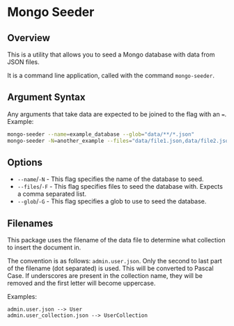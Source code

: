 # Mongo Seeder

## Overview

This is a utility that allows you to seed a Mongo database with data from JSON files.

It is a command line application, called with the command `mongo-seeder`.

## Argument Syntax

Any arguments that take data are expected to be joined to the flag with an `=`.
Example:

```bash
mongo-seeder --name=example_database --glob="data/**/*.json"
mongo-seeder -N=another_example --files="data/file1.json,data/file2.json"
```

## Options

-   `--name`/`-N` - This flag specifies the name of the database to seed.
-   `--files`/`-F` - This flag specifies files to seed the database with. Expects a comma separated list.
-   `--glob`/`-G` - This flag specifies a glob to use to seed the database.

## Filenames

This package uses the filename of the data file to determine what collection to insert the document in.

The convention is as follows: `admin.user.json`. Only the second to last part of the filename (dot separated) is used. This will be converted to Pascal Case. If underscores are present in the collection name, they will be removed and the first letter will become uppercase.

Examples:

```
admin.user.json --> User
admin.user_collection.json --> UserCollection
```
